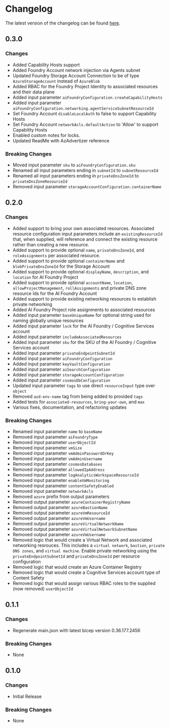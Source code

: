 # Changelog

The latest version of the changelog can be found [here](https://github.com/Azure/bicep-registry-modules/blob/main/avm/ptn/ai-ml/ai-foundry/CHANGELOG.md).

## 0.3.0

### Changes

- Added Capability Hosts support
- Added Foundry Account network injection via Agents subnet
- Updated Foundry Storage Account Connection to be of type `AzureStorageAccount` instead of `AzureBlob`
- Added RBAC for the Foundry Project Identity to associated resources and their data plane
- Added input parameter `aiFoundryConfiguration.createCapabilityHosts`
- Added input parameter `aiFoundryConfiguration.networking.agentServiceSubnetResourceId`
- Set Foundry Account `disableLocalAuth` to false to support Capability Hosts
- Set Foundry Account `networkAcls.defaultAction` to 'Allow' to support Capability Hosts
- Enabled custom notes for locks.
- Updated ReadMe with AzAdvertizer reference

### Breaking Changes

- Moved input parameter `sku` to `aiFoundryConfiguration.sku`
- Renamed all input parameters ending in `subnetId` to `subnetResourceId`
- Renamed all input parameters ending in `privateDnsZoneId` to `privateDnsZoneResourceId`
- Removed input parameter `storageAccountConfiguration.containerName`

## 0.2.0

### Changes

- Added support to bring your own associated resources. Associated resource configuration input parameters include an `existingResourceId` that, when supplied, will reference and connect the existing resource rather than creating a new resource.
- Added support to provide optional `name`, `privateDnsZoneId`, and `roleAssignments` per associated resource.
- Added support to provide optional `containerName` and `blobPrivateDnsZoneId` for the Storage Account
- Added support to provide optional `displayName`, `description`, and `location` for AI Foundry Project
- Added support to provide optional `accountName`, `location`, `allowProjectManagement`, `rollAssignments` and private DNS zone resource Ids for the AI Foundry Account
- Added support to provide existing networking resources to establish private networking
- Added AI Foundry Project role assignments to associated resources
- Added input parameter `baseUniqueName` for optional string used for naming globally unique resources
- Added input parameter `lock` for the AI Foundry / Cognitive Services account
- Added input parameter `includeAssociatedResources`
- Added input parameter `sku` for the SKU of the AI Foundry / Cognitive Services account
- Added input parameter `privateEndpointSubnetId`
- Added input parameter `aiFoundryConfiguration`
- Added input parameter `keyVaultConfiguration`
- Added input parameter `aiSearchConfiguration`
- Added input parameter `storageAccountConfiguration`
- Added input parameter `cosmosDbConfiguration`
- Updated input parameter `tags` to use direct `resourceInput` type over `object`
- Removed `azd-env-name` tag from being added to provided `tags`
- Added tests for `associated-resources`, `bring-your-own`, and `max`
- Various fixes, documentation, and refactoring updates

### Breaking Changes

- Renamed input parameter `name` to `baseName`
- Removed input parameter `aiFoundryType`
- Removed input parameter `userObjectId`
- Removed input parameter `vmSize`
- Removed input parameter `vmAdminPasswordOrKey`
- Removed input parameter `vmAdminUsername`
- Removed input parameter `cosmosDatabases`
- Removed input parameter `allowedIpAddress`
- Removed input parameter `logAnalyticsWorkspaceResourceId`
- Removed input parameter `enableVmMonitoring`
- Removed input parameter `contentSafetyEnabled`
- Removed input parameter `networkAcls`
- Removed `azure` prefix from output parameters
- Removed output parameter `azureContainerRegistryName`
- Removed output parameter `azureBastionName`
- Removed output parameter `azureVmResourceId`
- Removed output parameter `azureVmUsername`
- Removed output parameter `azureVirtualNetworkName`
- Removed output parameter `azureVirtualNetworkSubnetName`
- Removed output parameter `azureVmUsername`
- Removed logic that would create a Virtual Network and associated networking resrouces. This includes a `virtual network`, `bastion`, `private DNS zones`, and `virtual machine`. Enable private networking using the `privateEndpointSubnetId` and `privateDnsZoneId` per resource configuration
- Removed logic that would create an Azure Container Registry
- Removed logic that would create a Cognitive Services account type of Content Safety
- Removed logic that would assign various RBAC roles to the supplied (now removed) `userObjectId`

## 0.1.1

### Changes

- Regenerate main.json with latest bicep version 0.36.177.2456

### Breaking Changes

- None

## 0.1.0

### Changes

- Initial Release

### Breaking Changes

- None
